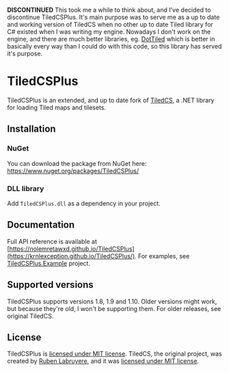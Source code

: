 **DISCONTINUED** This took me a while to think about, and I've decided to discontinue TiledCSPlus. It's main purpose was to serve me as a up to date and working version of TiledCS when no other up to date Tiled library for C# existed when I was writing my engine. Nowadays I don't work on the engine, and there are much better libraries, eg. [DotTiled](https://github.com/dcronqvist/DotTiled) which is better in basically every way than I could do with this code, so this library has served it's purpose.

# TiledCSPlus

TiledCSPlus is an extended, and up to date fork of [TiledCS](https://github.com/TheBoneJarmer/TiledCS), a .NET library for loading Tiled maps and tilesets.

## Installation
### NuGet
You can download the package from NuGet here: https://www.nuget.org/packages/TiledCSPlus/
### DLL library
Add `TiledCSPlus.dll` as a dependency in your project.

## Documentation
Full API reference is available at [https://nolemretawxd.github.io/TiledCSPlus](https://krnlexception.github.io/TiledCSPlus/).
For examples, see [TiledCSPlus.Example](TiledCSPlus.Example) project.

## Supported versions
TiledCSPlus supports versions 1.8, 1.9 and 1.10. Older versions might work, but because they're old, I won't be supporting them. For older releases, see original TiledCS.

## License
TiledCSPlus is [licensed under MIT license](LICENSE). TiledCS, the original project, was created by [Ruben Labruyere](https://github.com/TheBoneJarmer), and it was [licensed under MIT license](LICENSE_orig).
